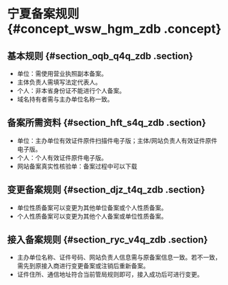 # 宁夏备案规则 {#concept_wsw_hgm_zdb .concept}

## 基本规则 {#section_oqb_q4q_zdb .section}

-   单位：需使用营业执照副本备案。
-   主体负责人需填写法定代表人。
-   个人：非本省身份证不能进行个人备案。
-   域名持有者需与主办单位名称一致。

## 备案所需资料 {#section_hft_s4q_zdb .section}

-   单位：主办单位有效证件原件扫描件电子版；主体/网站负责人有效证件原件电子版。
-   个人：个人有效证件原件电子版。
-   网站备案真实性核验单：备案过程中可以下载

## 变更备案规则 {#section_djz_t4q_zdb .section}

-   单位性质备案可以变更为其他单位备案或个人性质备案。
-   个人性质备案可以变更为其他个人备案或单位性质备案。

## 接入备案规则 {#section_ryc_v4q_zdb .section}

-   主办单位名称、证件号码、网站负责人信息需与原备案信息一致。若不一致，需先到原接入商进行变更备案或注销后重新备案。
-   证件住所、通信地址符合当前管局规则即可，接入成功后可进行变更。

